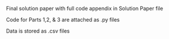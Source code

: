 Final solution paper with full code appendix in Solution Paper file

Code for Parts 1,2, & 3 are attached as .py files

Data is stored as .csv files
